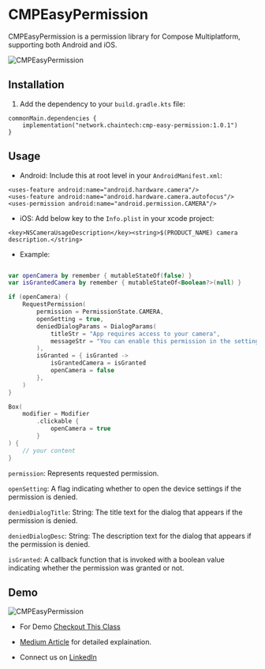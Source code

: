# CMPEasyPermission

CMPEasyPermission is a permission library for Compose Multiplatform, supporting both Android and iOS.

![CMPEasyPermission](https://github.com/user-attachments/assets/4ac153b8-af49-4270-aa8e-2649d85d9ed1)

## Installation

1. Add the dependency to your `build.gradle.kts` file:

```
commonMain.dependencies {
    implementation("network.chaintech:cmp-easy-permission:1.0.1")
}
```

## Usage

- Android: Include this at root level in your `AndroidManifest.xml`:

```
<uses-feature android:name="android.hardware.camera"/>
<uses-feature android:name="android.hardware.camera.autofocus"/>
<uses-permission android:name="android.permission.CAMERA"/>
```

- iOS: Add below key to the `Info.plist` in your xcode project:

```
<key>NSCameraUsageDescription</key><string>$(PRODUCT_NAME) camera description.</string>
```

- Example:

```kotlin

var openCamera by remember { mutableStateOf(false) }
var isGrantedCamera by remember { mutableStateOf<Boolean?>(null) }

if (openCamera) {
    RequestPermission(
        permission = PermissionState.CAMERA,
        openSetting = true,
        deniedDialogParams = DialogParams(
            titleStr = "App requires access to your camera",
            messageStr = "You can enable this permission in the settings",
        ),
        isGranted = { isGranted ->
            isGrantedCamera = isGranted
            openCamera = false
        },
    )
}

Box(
    modifier = Modifier
        .clickable {
            openCamera = true
        }
) {
    // your content
}
```

`permission`: Represents requested permission.

`openSetting`: A flag indicating whether to open the device settings if the permission is denied.

`deniedDialogTitle`: String: The title text for the dialog that appears if the permission is denied.

`deniedDialogDesc`: String: The description text for the dialog that appears if the permission is denied.

`isGranted`: A callback function that is invoked with a boolean value indicating whether the permission was granted or not.

## Demo

![CMPEasyPermission](https://github.com/user-attachments/assets/54481052-5ed3-410e-81d8-07f30720351d)

- For Demo [Checkout This Class](https://github.com/Chaintech-Network/CMPEasyPermission/blob/main/composeApp/src/commonMain/kotlin/network/chaintech/cmpeasyPpermissiondemo/App.kt)

- [Medium Article](https://medium.com/mobile-innovation-network/cmpeasypermission-a-compose-multiplatform-permission-library-for-android-and-ios-c5ae541b886f) for detailed explaination.

- Connect us on [LinkedIn](https://www.linkedin.com/showcase/mobile-innovation-network)
